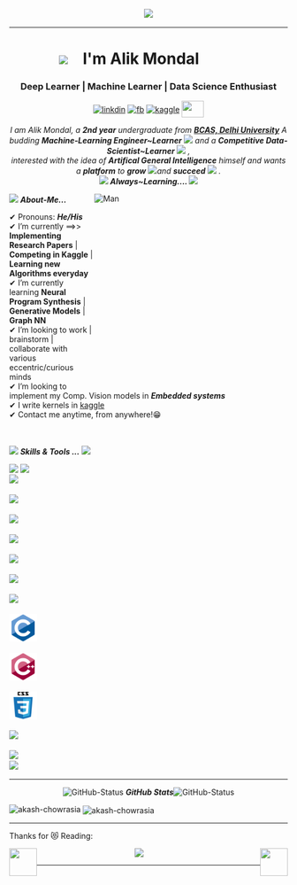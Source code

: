 <p align="center">
  <img src="https://c4.wallpaperflare.com/wallpaper/287/39/645/artificial-intelligence-ai-black-wallpaper-preview.jpg" height="200"/>
</p>
<hr>
<h1 align="center" style="padding-right: 70px"><img src="https://c.tenor.com/EbsMN6_dOvYAAAAM/quby-chan-hi.gif" height="70" style="padding-right: 20px;"> I'm Alik Mondal</h1>
<h3 align="center">Deep Learner | Machine Learner | Data Science Enthusiast</h3>
<p align="center">
<a href="https://www.linkedin.com/in/aksia/" target="blank"><img align="center" src="https://cdn.jsdelivr.net/npm/simple-icons@3.0.1/icons/linkedin.svg" alt="linkdin" height="30" width="40" /></a>
<a href="https://www.facebook.com/akash.chowrasia.908/" target="blank"><img align="center" src="https://cdn.jsdelivr.net/npm/simple-icons@3.0.1/icons/facebook.svg" alt="fb" height="30" width="40" /></a>
<a href="https://www.hackerrank.com/@chowrasia_akash1" target="blank"><img align="center" src="https://cdn.jsdelivr.net/npm/simple-icons@3.0.1/icons/kaggle.svg" alt="kaggle" height="30" width="40" /></a>
 <a href = "mailto: aliktrikemaf@gmail.com"><img align="center" src="https://simpleicons.org/icons/gmail.svg" height="30" width="40" /></a>
</p>
</p>



<p align="center">
  <em>
    I am Alik Mondal, a <b>2nd year</b> undergraduate from <a href="https://bcas.du.ac.in//"> <b>BCAS, Delhi University</b></a>
    A budding <b>Machine-Learning Engineer~Learner</b> <img src="https://github.com/TheDudeThatCode/TheDudeThatCode/blob/master/Assets/Developer.gif" width="30px"> and a <b>Competitive Data-Scientist~Learner</b>&nbsp;<img src="https://github.com/TheDudeThatCode/TheDudeThatCode/blob/master/Assets/Designer.gif" width="36px">&nbsp,<br>interested<b> </b>
    with the idea of <b>Artifical General Intelligence</b> himself and wants a <b>platform</b> to 
    <b>grow</b> <img src="https://github.com/TheDudeThatCode/TheDudeThatCode/blob/master/Assets/Rocket.gif" width="18px">and 
    <b>succeed</b> <img src="https://github.com/TheDudeThatCode/TheDudeThatCode/blob/master/Assets/Medal.gif" width="20px">&nbsp.
  </em> 
  <br>
  <img src="https://onlinegiftools.com/images/examples-onlinegiftools/jump-hello-transparent.gif" width="50" /> <b><i>Always~Learning.... </i></b><img src="https://onlinegiftools.com/images/examples-onlinegiftools/jump-hello-transparent.gif" width="50"/>
</p>

<img align="right" width=300px alt="Man" src="https://i.gifer.com/8JIe.gif" height="350" width="200" style="padding-right: 50px;" />

<img src="https://media2.giphy.com/media/EEzsFyPdvrG0w/giphy.gif" width="40px" >&nbsp;***About-Me...***

✔ Pronouns: ***He/His*** <br>
✔ I’m currently ==>> **Implementing Research Papers** | **Competing in Kaggle** | **Learning new Algorithms everyday**<br>
✔ I’m currently learning **Neural Program Synthesis** | **Generative Models** | **Graph NN**<br>
✔ I’m looking to work | brainstorm | collaborate with various eccentric/curious minds<br>
✔ I’m looking to implement my Comp. Vision models in ***Embedded systems***<br>
✔ I write kernels in [kaggle](https://www.kaggle.com/alikmondal) <br>
✔ Contact me anytime, from anywhere!😁<br><br><br>
 

<img src="https://media2.giphy.com/media/EEzsFyPdvrG0w/giphy.gif" width="40px">&nbsp;***Skills & Tools ...***
<img src="https://media2.giphy.com/media/QssGEmpkyEOhBCb7e1/giphy.gif?cid=ecf05e47a0n3gi1bfqntqmob8g9aid1oyj2wr3ds3mg700bl&rid=giphy.gif" width="40px">
<p align="left">
  
  <code><img height="50" src='https://raw.githubusercontent.com/rahulbanerjee26/githubAboutMeGenerator/main/icons/python.svg'></code> 
  <code><img height="50" src="https://raw.githubusercontent.com/rahulbanerjee26/githubAboutMeGenerator/main/icons/javascript.svg"></code>
  <code> <img height="50" src="https://raw.githubusercontent.com/rahulbanerjee26/githubAboutMeGenerator/main/icons/scikit.svg"> </code>
  <code> <img height="50" src="https://raw.githubusercontent.com/rahulbanerjee26/githubAboutMeGenerator/main/icons/html.svg"> </code>
  <code> <img height="50" src="https://raw.githubusercontent.com/rahulbanerjee26/githubAboutMeGenerator/main/icons/git.svg"> </code>
  <code> <img height="50" src="https://encrypted-tbn0.gstatic.com/images?q=tbn:ANd9GcS6CcKM1XudBFX-_HbPn-o0tAm2Z4Z6Ca6Pvw5YyyShj5FMaFXsvs6RwowiD7jpquloIqY&usqp=CAU"> </code>
  <code> <img height="50" src="https://upload.wikimedia.org/wikipedia/commons/thumb/a/ae/Keras_logo.svg/1024px-Keras_logo.svg.png"> </code>
  <code> <img height="50" src="https://raw.githubusercontent.com/rahulbanerjee26/githubAboutMeGenerator/main/icons/tensorflow.svg"> </code>
  <code> <img height="50" src="https://4.bp.blogspot.com/-BD3ZGiGy9Ms/WuJdYMbSh3I/AAAAAAACPrc/jePCk-BAX_g3_BED91p_zFgqDBJ4lR_JQCLcBGAs/s1600/jupyter.png"> </code>
  <code> <img height="50" src="https://raw.githubusercontent.com/devicons/devicon/master/icons/c/c-original.svg"> </code>
  <code> <img height="50" src="https://raw.githubusercontent.com/devicons/devicon/master/icons/cplusplus/cplusplus-original.svg"> </code>
  <code> <img height="50" src="https://raw.githubusercontent.com/devicons/devicon/master/icons/css3/css3-original-wordmark.svg"> </code>
  <code> <img height="50" src="https://seaborn.pydata.org/_images/logo-tall-lightbg.svg"> </code>
  <code> <img height="50" src="https://www.pngkey.com/png/full/96-961478_in-order-to-show-how-holoviews-works-well.png"> </code>
  <img height="50" src="https://iconape.com/wp-content/png_logo_vector/selenium-logo.png">
  <hr>
  <p align="center">
 <img src="https://i.pinimg.com/originals/37/5c/94/375c94ad0dbcbbf229d2938cba4aac45.gif" width="30px" alt="GitHub-Status"/>&nbsp;<i><b>GitHub Stats</b></i><img src="https://i.pinimg.com/originals/37/5c/94/375c94ad0dbcbbf229d2938cba4aac45.gif" width="30px" alt="GitHub-Status"/></p>
<p><img align="left" src="https://github-readme-stats.vercel.app/api/top-langs?username=AlikMon88&show_icons=true&locale=en&layout=compact" alt="akash-chowrasia" /></p>

<p>&nbsp;<img align="center" src="https://github-readme-stats.vercel.app/api?username=AlikMon88&show_icons=true&locale=en" alt="akash-chowrasia" width="410" /></p>

<hr>

Thanks for 😻 Reading:

<div>
    <img src="https://pic.funnygifsbox.com/uploads/2019/09/funnygifsbox.com-2019-09-15-07-44-34-43.gif" style="width: 50px; height: 50px; float: left" />
    <img src="https://media2.giphy.com/media/zMBxHAnCevIXu/200w.gif" style="width: 50px; height: 50px; float: right;" />
    <img src="https://pic.funnygifsbox.com/uploads/2019/10/funnygifsbox.com-2019-10-01-12-43-31-62.gif" style="display:block; margin-left: auto; margin-right:auto; width:50px;" />
        
</div>

<hr>
